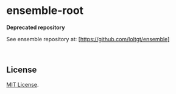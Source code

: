 # ensemble-root

**Deprecated repository**

See ensemble repository at: [https://github.com/loltgt/ensemble]

 

## License

[MIT License](LICENSE).
